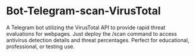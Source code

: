 # Bot-Telegram-scan-VirusTotal
A Telegram bot utilizing the VirusTotal API to provide rapid threat evaluations for webpages. Just deploy the /scan command to access antivirus detection details and threat percentages. Perfect for educational, professional, or testing use.
